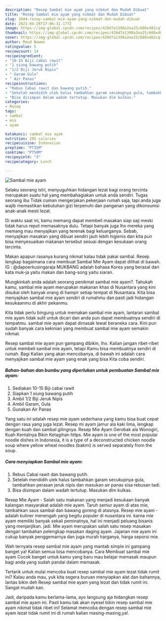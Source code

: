 ```yaml
---
description: "Resep Sambal mie ayam yang nikmat dan Mudah Dibuat"
title: "Resep Sambal mie ayam yang nikmat dan Mudah Dibuat"
slug: 1044-resep-sambal-mie-ayam-yang-nikmat-dan-mudah-dibuat
date: 2021-04-28T17:06:31.177Z
image: https://img-global.cpcdn.com/recipes/420d7a1398a2ea25/680x482cq70/sambal-mie-ayam-foto-resep-utama.jpg
thumbnail: https://img-global.cpcdn.com/recipes/420d7a1398a2ea25/680x482cq70/sambal-mie-ayam-foto-resep-utama.jpg
cover: https://img-global.cpcdn.com/recipes/420d7a1398a2ea25/680x482cq70/sambal-mie-ayam-foto-resep-utama.jpg
author: Maud Bowen
ratingvalue: 5
reviewcount: 14
recipeingredient:
- "10-15 Biji cabai rawit"
- "1 siung bawang putih"
- "1/2 Biji Jeruk Nipis"
- " Garam Gula"
- " Air Panas"
recipeinstructions:
- "Rebus Cabai rawit dan bawang putih."
- "Setelah mendidih ulek halus tambahkan garam secukupnya gula, tambahkan perasan jeruk nipis dan masukan air panas sisa rebusan tadi."
- "Bisa disimpan dalam wadah tertutup. Masukan dlm kulkas."
categories:
- Resep
tags:
- sambal
- mie
- ayam

katakunci: sambal mie ayam 
nutrition: 295 calories
recipecuisine: Indonesian
preptime: "PT35M"
cooktime: "PT50M"
recipeyield: "3"
recipecategory: Lunch

---
```



![Sambal mie ayam](https://img-global.cpcdn.com/recipes/420d7a1398a2ea25/680x482cq70/sambal-mie-ayam-foto-resep-utama.jpg)

Selaku seorang istri, menyuguhkan hidangan lezat bagi orang tercinta merupakan suatu hal yang membahagiakan untuk anda sendiri. Tugas seorang ibu Tidak cuman mengerjakan pekerjaan rumah saja, tapi anda juga wajib memastikan kebutuhan gizi terpenuhi dan panganan yang dikonsumsi anak-anak mesti lezat.

Di waktu  saat ini, kamu memang dapat membeli masakan siap saji meski tidak harus repot memasaknya dulu. Tetapi banyak juga lho mereka yang memang mau menyajikan yang terenak bagi keluarganya. Sebab, menyajikan masakan yang dibuat sendiri jauh lebih higienis dan kita pun bisa menyesuaikan makanan tersebut sesuai dengan kesukaan orang tercinta. 

Makan apapun rasanya kurang nikmat kalau tidak pakai sambal. Resep lengkap bagaimana cara membuat Sambal Mie Ayam dapat dilihat di bawah. IG : @dapoerkusingaraja MUKBANG adalah bahasa Korea yang berasal dari kata muk-ja yaitu makan dan bang-song yaitu siaran.

Mungkinkah anda adalah seorang penikmat sambal mie ayam?. Tahukah kamu, sambal mie ayam merupakan makanan khas di Nusantara yang kini disukai oleh banyak orang di hampir setiap tempat di Nusantara. Kita bisa menyajikan sambal mie ayam sendiri di rumahmu dan pasti jadi hidangan kesukaanmu di akhir pekanmu.

Kita tidak perlu bingung untuk memakan sambal mie ayam, lantaran sambal mie ayam tidak sulit untuk dicari dan anda pun dapat membuatnya sendiri di tempatmu. sambal mie ayam dapat dimasak lewat beraneka cara. Kini pun sudah banyak cara kekinian yang membuat sambal mie ayam semakin nikmat.

Resep sambal mie ayam pun gampang dibikin, lho. Kalian jangan ribet-ribet untuk membeli sambal mie ayam, tetapi Kamu bisa membuatnya sendiri di rumah. Bagi Kalian yang akan mencobanya, di bawah ini adalah cara menyajikan sambal mie ayam yang enak yang bisa Kita coba sendiri.

<!--inarticleads1-->

##### Bahan-bahan dan bumbu yang diperlukan untuk pembuatan Sambal mie ayam:

1. Sediakan 10-15 Biji cabai rawit
1. Siapkan 1 siung bawang putih
1. Ambil 1/2 Biji Jeruk Nipis
1. Ambil  Garam, Gula
1. Gunakan  Air Panas


Yang satu ini adalah resep mie ayam sederhana yang kamu bisa buat cepat dengan rasa yang juga lezat. Resep mi ayam jamur ala kaki lima, lengkap dengan kuah dan sambal gilingnya. Resep Mie Ayam Gerobak ala Wonogiri, Kuah Kentalnya Bikin Ketagihan https. Mie ayam is one of the most popular noodle dishes in Indonesia, it is a type of a deconstructed chicken noodle soup where yellow wheat noodles (bakmi) is served separately from the soup. 

<!--inarticleads2-->

##### Cara menyiapkan Sambal mie ayam:

1. Rebus Cabai rawit dan bawang putih.
1. Setelah mendidih ulek halus tambahkan garam secukupnya gula, tambahkan perasan jeruk nipis dan masukan air panas sisa rebusan tadi.
1. Bisa disimpan dalam wadah tertutup. Masukan dlm kulkas.


Resep Mie Ayam - Salah satu makanan yang menjadi kesukaan banyak kalangan masyarakat adalah mie ayam. Taruh semur ayam di atas mie, tambahkan saus sambal dan bawang goreng di atasnya. Resep mie ayam - adalah kuliner menengah yang begitu populer di nusantara ini. karna mie ayam memiliki banyak sekali peminatnya, hal ini menjadi peluang bisanis yang menjanjikan. jadi. Mie ayam merupakan salah satu resep masakan dengan tambahan pelengkap masakan daging ayam. Jajanan mie ayam ini cukup banyak penggemarnya dan juga murah harganya, harga seporsi mie. 

Wah ternyata resep sambal mie ayam yang mantab simple ini gampang banget ya! Kalian semua bisa mencobanya. Cara Membuat sambal mie ayam Cocok banget untuk kamu yang baru mau belajar memasak maupun bagi anda yang sudah pandai dalam memasak.

Tertarik untuk mulai mencoba buat resep sambal mie ayam lezat tidak rumit ini? Kalau anda mau, yuk kita segera buruan menyiapkan alat dan bahannya, lantas bikin deh Resep sambal mie ayam yang lezat dan tidak rumit ini. Sangat mudah kan. 

Jadi, daripada kamu berlama-lama, ayo langsung aja hidangkan resep sambal mie ayam ini. Pasti kamu tak akan nyesel bikin resep sambal mie ayam nikmat tidak ribet ini! Selamat mencoba dengan resep sambal mie ayam lezat tidak rumit ini di rumah kalian masing-masing,ya!.

